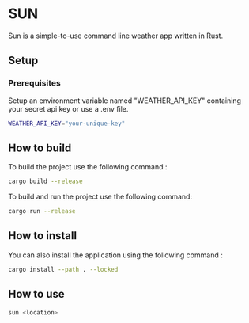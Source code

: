 # SUN

Sun is a simple-to-use command line weather app written in Rust.

## Setup

### Prerequisites

Setup an environment variable named "WEATHER_API_KEY" containing your secret api key or use a .env file.

```sh
WEATHER_API_KEY="your-unique-key"
```
 
## How to build

To build the project use the following command :

```sh
cargo build --release
```

To build and run the project use the following command:

```sh
cargo run --release
```

## How to install

You can also install the application using the following command :

```sh
cargo install --path . --locked
```

## How to use

```sh
sun <location>
```
